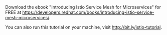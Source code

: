 Download the ebook "Introducing Istio Service Mesh for Microservices" for FREE  at <https://developers.redhat.com/books/introducing-istio-service-mesh-microservices/>.

You can also run this tutorial on your machine, visit <http://bit.ly/istio-tutorial>.

